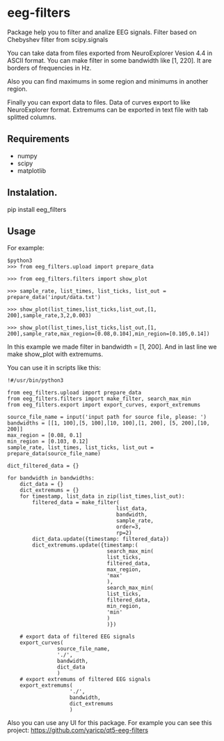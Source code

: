 # eeg-filters

Package help you to filter and analize EEG signals.
Filter based on Chebyshev filter from scipy.signals

You can take data from files exported from NeuroExplorer Vesion 4.4 in ASCII format.
You can make filter in some bandwidth like [1, 220].
It are borders of frequencies in Hz.

Also you can find maximums in some region and minimums in another region.

Finally you can export data to files.
Data of curves export to like NeuroExplorer format.
Extremums can be exported in text file with tab splitted columns.

## Requirements

* numpy
* scipy
* matplotlib

## Instalation.

pip install eeg_filters

## Usage

For example:

```
$python3
>>> from eeg_filters.upload import prepare_data

>>> from eeg_filters.filters import show_plot

>>> sample_rate, list_times, list_ticks, list_out = prepare_data('input/data.txt')

>>> show_plot(list_times,list_ticks,list_out,[1, 200],sample_rate,3,2,0.003)

>>> show_plot(list_times,list_ticks,list_out,[1, 200],sample_rate,max_region=[0.08,0.104],min_region=[0.105,0.14])
```
In this example we made filter in bandwidth = [1, 200].
And in last line we make show_plot with extremums.

You can use it in scripts like this:

```
!#/usr/bin/python3

from eeg_filters.upload import prepare_data
from eeg_filters.filters import make_filter, search_max_min
from eeg_filters.export import export_curves, export_extremums

source_file_name = input('input path for source file, please: ')
bandwidths = [[1, 100],[5, 100],[10, 100],[1, 200], [5, 200],[10, 200]]
max_region = [0.08, 0.1]
min_region = [0.103, 0.12]
sample_rate, list_times, list_ticks, list_out = prepare_data(source_file_name)

dict_filtered_data = {}

for bandwidth in bandwidths:
    dict_data = {}
    dict_extremums = {}
    for timestamp, list_data in zip(list_times,list_out):
        filtered_data = make_filter(
                                   list_data, 
                                   bandwidth, 
                                   sample_rate,
                                   order=3,
                                   rp=2)
        dict_data.update({timestamp: filtered_data})
        dict_extremums.update({timestamp:(
                                search_max_min(
                                list_ticks,
                                filtered_data, 
                                max_region, 
                                'max'
                                ), 
                                search_max_min(
                                list_ticks,
                                filtered_data, 
                                min_region, 
                                'min'
                                )
                                )})
        
    # export data of filtered EEG signals
    export_curves(
                source_file_name,
                './',
                bandwidth,
                dict_data
                )
    # export extremums of filtered EEG signals
    export_extremums(
                    './',
                    bandwidth,
                    dict_extremums
                    )
```
Also you can use any UI for this package.
For example you can see this project:
https://github.com/yaricp/qt5-eeg-filters
